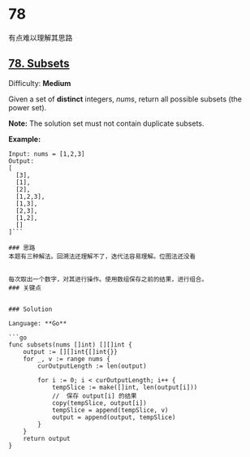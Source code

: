 # 78
有点难以理解其思路
## [78\. Subsets](https://leetcode.com/problems/subsets/)

Difficulty: **Medium**


Given a set of **distinct** integers, _nums_, return all possible subsets (the power set).

**Note:** The solution set must not contain duplicate subsets.

**Example:**

```
Input: nums = [1,2,3]
Output:
[
  [3],
  [1],
  [2],
  [1,2,3],
  [1,3],
  [2,3],
  [1,2],
  []
]```

### 思路
本题有三种解法。回溯法还理解不了，迭代法容易理解。位图法还没看


每次取出一个数字，对其进行操作。使用数组保存之前的结果，进行组合。
### 关键点


### Solution

Language: **Go**

```go
func subsets(nums []int) [][]int {
    output := [][]int{[]int{}}
	for _, v := range nums {
		curOutputLength := len(output)

		for i := 0; i < curOutputLength; i++ {
			tempSlice := make([]int, len(output[i]))
			//  保存 output[i] 的结果
			copy(tempSlice, output[i])
			tempSlice = append(tempSlice, v)
			output = append(output, tempSlice)
		}
	}
	return output
}
```